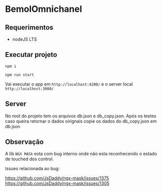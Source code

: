 # BemolOmnichanel

## Requerimentos

- nodeJS LTS

## Executar projeto

`npm i`

`npm run start`

Vai executar o app em `http://localhost:4200/` e o server local `http://localhost:3000/`

## Server

No root do projeto tem os arquivos db.json e db_copy.json. Após os testes caso queira retornar o dados oirignais copie os dados do db_copy.json em db.json

## Observação

A lib `NGX MASk` esta com bug interno onde não esta reconhecendo o estado de touched dos control.

Issues relacionada ao bug:

https://github.com/JsDaddy/ngx-mask/issues/1375
https://github.com/JsDaddy/ngx-mask/issues/1305
